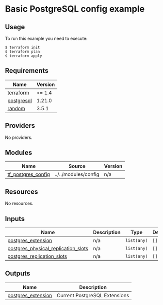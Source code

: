 # Basic PostgreSQL config example

## Usage

To run this example you need to execute:

```
$ terraform init
$ terraform plan
$ terraform apply
```

## Requirements

| Name | Version |
|------|---------|
| <a name="requirement_terraform"></a> [terraform](#requirement\_terraform) | >= 1.4 |
| <a name="requirement_postgresql"></a> [postgresql](#requirement\_postgresql) | 1.21.0 |
| <a name="requirement_random"></a> [random](#requirement\_random) | 3.5.1 |

## Providers

No providers.

## Modules

| Name | Source | Version |
|------|--------|---------|
| <a name="module_tf_postgres_config"></a> [tf\_postgres\_config](#module\_tf\_postgres\_config) | ../../modules/config | n/a |

## Resources

No resources.

## Inputs

| Name | Description | Type | Default | Required |
|------|-------------|------|---------|:--------:|
| <a name="input_postgres_extension"></a> [postgres\_extension](#input\_postgres\_extension) | n/a | `list(any)` | `[]` | no |
| <a name="input_postgres_physical_replication_slots"></a> [postgres\_physical\_replication\_slots](#input\_postgres\_physical\_replication\_slots) | n/a | `list(any)` | `[]` | no |
| <a name="input_postgres_replication_slots"></a> [postgres\_replication\_slots](#input\_postgres\_replication\_slots) | n/a | `list(any)` | `[]` | no |

## Outputs

| Name | Description |
|------|-------------|
| <a name="output_postgres_extension"></a> [postgres\_extension](#output\_postgres\_extension) | Current PostgreSQL Extensions |
<!-- END_TF_DOCS -->

